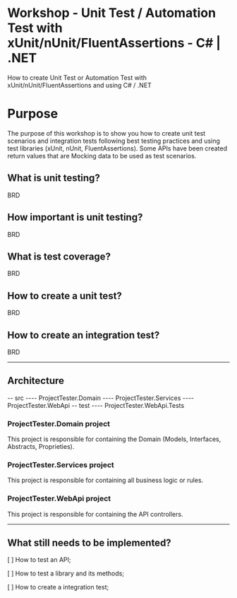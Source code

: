 # Workshop - Unit Test / Automation Test with xUnit/nUnit/FluentAssertions - C# | .NET

How to create Unit Test or Automation Test with xUnit/nUnit/FluentAssertions and using C# / .NET

# Purpose
The purpose of this workshop is to show you how to create unit test scenarios and integration tests following best testing practices and using test libraries (xUnit, nUnit, FluentAssertions).
Some APIs have been created return values that are Mocking data to be used as test scenarios.

## What is unit testing?
BRD

## How important is unit testing?
BRD

## What is test coverage?
BRD

## How to create a unit test?
BRD

## How to create an integration test?
BRD

----

## Architecture
-- src
---- ProjectTester.Domain
---- ProjectTester.Services
---- ProjectTester.WebApi
-- test
---- ProjectTester.WebApi.Tests

### ProjectTester.Domain project
This project is responsible for containing the Domain (Models, Interfaces, Abstracts, Proprieties).

### ProjectTester.Services project
This project is responsible for containing all business logic or rules.

### ProjectTester.WebApi project
This project is responsible for containing the API controllers.

----

## What still needs to be implemented?

[ ] How to test an API;

[ ] How to test a library and its methods;

[ ] How to create a integration test;
